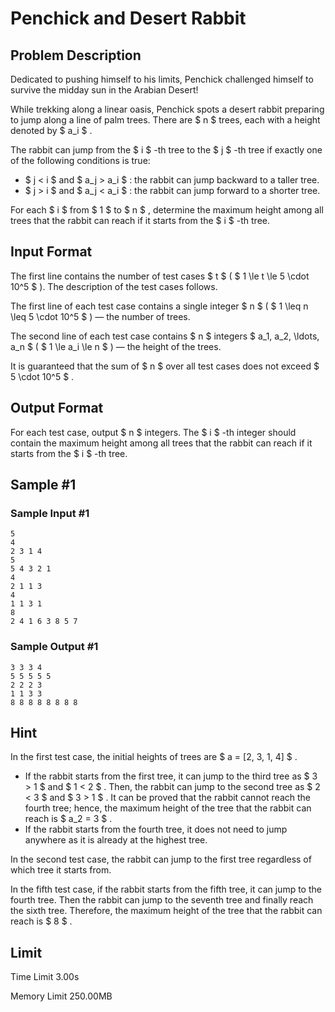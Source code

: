 # Penchick and Desert Rabbit

## Problem Description

Dedicated to pushing himself to his limits, Penchick challenged himself to survive the midday sun in the Arabian Desert!

While trekking along a linear oasis, Penchick spots a desert rabbit preparing to jump along a line of palm trees. There are $ n $ trees, each with a height denoted by $ a_i $ .

The rabbit can jump from the $ i $ -th tree to the $ j $ -th tree if exactly one of the following conditions is true:

- $ j < i $ and $ a_j > a_i $ : the rabbit can jump backward to a taller tree.
- $ j > i $ and $ a_j < a_i $ : the rabbit can jump forward to a shorter tree.

For each $ i $ from $ 1 $ to $ n $ , determine the maximum height among all trees that the rabbit can reach if it starts from the $ i $ -th tree.

## Input Format

The first line contains the number of test cases $ t $ ( $ 1 \le t \le 5 \cdot 10^5 $ ). The description of the test cases follows.

The first line of each test case contains a single integer $ n $ ( $ 1 \leq n \leq 5 \cdot 10^5 $ ) — the number of trees.

The second line of each test case contains $ n $ integers $ a_1, a_2, \ldots, a_n $ ( $ 1 \le a_i \le n $ ) — the height of the trees.

It is guaranteed that the sum of $ n $ over all test cases does not exceed $ 5 \cdot 10^5 $ .

## Output Format

For each test case, output $ n $ integers. The $ i $ -th integer should contain the maximum height among all trees that the rabbit can reach if it starts from the $ i $ -th tree.

## Sample #1

### Sample Input #1

```
5
4
2 3 1 4
5
5 4 3 2 1
4
2 1 1 3
4
1 1 3 1
8
2 4 1 6 3 8 5 7
```

### Sample Output #1

```
3 3 3 4 
5 5 5 5 5 
2 2 2 3 
1 1 3 3 
8 8 8 8 8 8 8 8
```

## Hint

In the first test case, the initial heights of trees are $ a = [2, 3, 1, 4] $ .

- If the rabbit starts from the first tree, it can jump to the third tree as $ 3 > 1 $ and $ 1 < 2 $ . Then, the rabbit can jump to the second tree as $ 2 < 3 $ and $ 3 > 1 $ . It can be proved that the rabbit cannot reach the fourth tree; hence, the maximum height of the tree that the rabbit can reach is $ a_2 = 3 $ .
- If the rabbit starts from the fourth tree, it does not need to jump anywhere as it is already at the highest tree.

In the second test case, the rabbit can jump to the first tree regardless of which tree it starts from.

In the fifth test case, if the rabbit starts from the fifth tree, it can jump to the fourth tree. Then the rabbit can jump to the seventh tree and finally reach the sixth tree. Therefore, the maximum height of the tree that the rabbit can reach is $ 8 $ .

## Limit



Time Limit
3.00s

Memory Limit
250.00MB